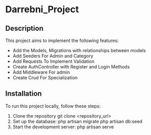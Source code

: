 # Darrebni_Project

## Description
This project aims to implement the following features:

- Add the Models, Migrations with relationships between models
- Add Seeders For Admin and Category
- Add Requests To Implement Validation
- Create AuthController with Register and Login Methods
- Add Middleware For admin
- Create Crud For Specialization

## Installation
To run this project locally, follow these steps:

1. Clone the repository
   git clone <repository_url>
2. Set up the database:
   php artisan migrate
   php artisan db:seed
3. Start the development server:
   php artisan serve
